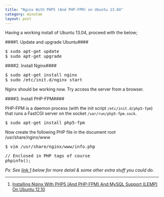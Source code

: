 ```yaml
---
title: "Nginx With PHP5 (And PHP-FPM) on Ubuntu 13.04"
category: minutae
layout: post
---
```


Having a working install of Ubuntu 13.04, proceed with the below;

####1. Update and upgrade Ubuntu####

<pre class="brush: bash">
$ sudo apt-get update
$ sudo apt-get upgrade
</pre>

####2. Install Nginx####

<pre class="brush: bash">
$ sudo apt-get install nginx
$ sudo /etc/init.d/nginx start
</pre>

Nginx should be working now. Try access the server from a browser.

####3. Install PHP-FPM####

PHP-FPM is a daemon process (with the init script `/etc/init.d/php5-fpm`) that
runs a FastCGI server on the socket `/var/run/php5-fpm.sock`.

<pre class="brush: bash">
$ sudo apt-get install php5-fpm
</pre>

Now create the following PHP file in the document root /usr/share/nginx/www

<pre class="brush: bash">
$ vim /usr/share/nginx/www/info.php
</pre>

<pre class="brush: php">
// Enclosed in PHP tags of course
phpinfo();
</pre>

_Ps: See [link 1][1] below for more detail & some other extra stuff you could
do._

---

1. [Installing Nginx With PHP5 (And PHP-FPM) And MySQL Support (LEMP) On Ubuntu 12.10][1]

[1]: http://www.howtoforge.com/installing-nginx-with-php5-and-php-fpm-and-mysql-support-lemp-on-ubuntu-12.10

